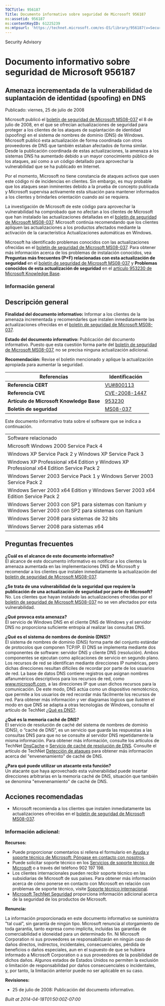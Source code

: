 ```yaml
---
TOCTitle: 956187
Title: Documento informativo sobre seguridad de Microsoft 956187
ms:assetid: 956187
ms:contentKeyID: 61225239
ms:mtpsurl: 'https://technet.microsoft.com/es-ES/library/956187(v=Security.10)'
---
```


Security Advisory

Documento informativo sobre seguridad de Microsoft 956187
=========================================================

Amenaza incrementada de la vulnerabilidad de suplantación de identidad (spoofing) en DNS
----------------------------------------------------------------------------------------

Publicado: viernes, 25 de julio de 2008

Microsoft publicó el [boletín de seguridad de Microsoft MS08-037](http://technet.microsoft.com/security/bulletin/ms08-037) el 8 de julio de 2008, en el que se ofrecían actualizaciones de seguridad para proteger a los clientes de los ataques de suplantación de identidad (spoofing) en el sistema de nombres de dominio (DNS) de Windows. Microsoft publicó esta actualización de forma coordinada con otros proveedores de DNS que también estaban afectados de forma similar. Desde la publicación coordinada de estas actualizaciones, la amenaza a los sistemas DNS ha aumentado debido a un mayor conocimiento público de los ataques, así como a un código detallado para aprovechar la vulnerabilidad que se ha publicado en Internet.

Por el momento, Microsoft no tiene constancia de ataques activos que usen este código ni de incidencias en clientes. Sin embargo, es muy probable que los ataques sean inminentes debido a la prueba de concepto publicada y Microsoft supervisa activamente esta situación para mantener informados a los clientes y brindarles orientación cuando así se requiera.

La investigación de Microsoft de este código para aprovechar la vulnerabilidad ha comprobado que no afectan a los clientes de Microsoft que han instalado las actualizaciones detalladas en el [boletín de seguridad de Microsoft MS08-037](http://technet.microsoft.com/security/bulletin/ms08-037). Microsoft continúa recomendando que los clientes apliquen las actualizaciones a los productos afectados mediante la activación de la característica Actualizaciones automáticas en Windows.

Microsoft ha identificado problemas conocidos con las actualizaciones ofrecidas en el [boletín de seguridad de Microsoft MS08-037](http://technet.microsoft.com/security/bulletin/ms08-037). Para obtener más información acerca de los problemas de instalación conocidos, vea **Preguntas más frecuentes (P+F) relacionadas con esta actualización de seguridad** en el [boletín de seguridad de Microsoft MS08-037](http://technet.microsoft.com/security/bulletin/ms08-037) y **Problemas conocidos de esta actualización de seguridad** en el [artículo 953230 de Microsoft Knowledge Base](http://support.microsoft.com/kb/953230).

### Información general

Descripción general
-------------------

**Finalidad del documento informativo:** Informar a los clientes de la amenaza incrementada y recomendarles que instalen inmediatamente las actualizaciones ofrecidas en el [boletín de seguridad de Microsoft MS08-037](http://technet.microsoft.com/security/bulletin/ms08-037).

**Estado del documento informativo:** Publicación del documento informativo. Puesto que esta cuestión forma parte del [boletín de seguridad de Microsoft MS08-037](http://technet.microsoft.com/security/bulletin/ms08-037), no se precisa ninguna actualización adicional.

**Recomendación:** Revise el boletín mencionado y aplique la actualización apropiada para aumentar la seguridad.

| Referencias                              | Identificación                                                                   |
|------------------------------------------|----------------------------------------------------------------------------------|
| **Referencia CERT**                      | [VU\#800113](http://www.kb.cert.org/vuls/id/800113)                              |
| **Referencia CVE**                       | [CVE-2008-1447](http://www.cve.mitre.org/cgi-bin/cvename.cgi?name=cve-2008-1447) |
| **Artículo de Microsoft Knowledge Base** | [953230](http://support.microsoft.com/kb/953230)                                 |
| **Boletín de seguridad**                 | [MS08-037](http://technet.microsoft.com/security/bulletin/ms08-037)              |

Este documento informativo trata sobre el software que se indica a continuación.

|                                                                                                               |
|---------------------------------------------------------------------------------------------------------------|
| Software relacionado                                                                                          |
| Microsoft Windows 2000 Service Pack 4                                                                         |
| Windows XP Service Pack 2 y Windows XP Service Pack 3                                                         |
| Windows XP Professional x64 Edition y Windows XP Professional x64 Edition Service Pack 2                      |
| Windows Server 2003 Service Pack 1 y Windows Server 2003 Service Pack 2                                       |
| Windows Server 2003 x64 Edition y Windows Server 2003 x64 Edition Service Pack 2                              |
| Windows Server 2003 con SP1 para sistemas con Itanium y Windows Server 2003 con SP2 para sistemas con Itanium |
| Windows Server 2008 para sistemas de 32 bits                                                                  |
| Windows Server 2008 para sistemas x64                                                                         |

Preguntas frecuentes
--------------------

**¿Cuál es el alcance de este documento informativo?**  
El alcance de este documento informativo es notificar a los clientes la amenaza aumentada en las implementaciones DNS de Microsoft y recomendar a los clientes que instalen inmediatamente la actualización del [boletín de seguridad de Microsoft MS08-037](http://technet.microsoft.com/security/bulletin/ms08-037).

**¿Se trata de una vulnerabilidad de la seguridad que requiere la publicación de una actualización de seguridad por parte de Microsoft?**  
No. Los clientes que hayan instalado las actualizaciones ofrecidas por el [boletín de seguridad de Microsoft MS08-037](http://technet.microsoft.com/security/bulletin/ms08-037) no se ven afectados por esta vulnerabilidad.

**¿Qué provoca esta amenaza?**  
El servicio de Windows DNS en el cliente DNS de Windows y el servidor DNS no proporciona suficiente entropía al realizar las consultas DNS.

**¿Qué es el sistema de nombres de dominio (DNS)?**  
El sistema de nombres de dominio (DNS) forma parte del conjunto estándar de protocolos que componen TCP/IP. El DNS se implementa mediante dos componentes de software: servidor DNS y cliente DNS (resolución). Ambos componentes se ejecutan como aplicaciones de servicio en segundo plano. Los recursos de red se identifican mediante direcciones IP numéricas, pero dichas direcciones resultan difíciles de recordar por parte de los usuarios de red. La base de datos DNS contiene registros que asignan nombres alfanuméricos descriptivos para los recursos de red, como www.microsoft.com, a las direcciones IP que usan dichos recursos para la comunicación. De este modo, DNS actúa como un dispositivo nemotécnico, que permite a los usuarios de red recordar más fácilmente los recursos de red. Para obtener más información y ver diagramas lógicos que ilustren el modo en que DNS se adapta a otras tecnologías de Windows, consulte el artículo de TechNet [¿Qué es DNS?](http://technet2.microsoft.com/windowsserver/en/library/ff937311-03ce-4d04-b72c-b39c4d51cb361033.mspx).

**¿Qué es la memoria caché de DNS?**  
El servicio de resolución de caché del sistema de nombres de dominio (DNS), o “caché de DNS”, es un servicio que guarda las respuestas a las consultas DNS para que no se consulte al servidor DNS repetidamente la misma información. Para obtener más información, consulte los artículos de TechNet [DnsCache](http://www.microsoft.com/technet/prodtechnol/windows2000serv/reskit/regentry/30643.mspx?mfr=true) o [Servicio de caché de resolución de DNS](http://www.microsoft.com/technet/prodtechnol/windows2000serv/reskit/cnet/cnbc_imp_qxht.mspx?mfr=true). Consulte el artículo de TechNet [Detección de ataques](http://www.microsoft.com/technet/isa/2004/help/fw_alertattack.mspx?mfr=true) para obtener más información acerca del "envenenamiento" de caché de DNS.

**¿Para qué puede utilizar un atacante esta función?**  
Un atacante que haya aprovechado esta vulnerabilidad puede insertar direcciones arbitrarias en la memoria caché de DNS, situación que también se denomina "envenenamiento" de caché de DNS.

Acciones recomendadas
---------------------

-   Microsoft recomienda a los clientes que instalen inmediatamente las actualizaciones ofrecidas en el [boletín de seguridad de Microsoft MS08-037](http://technet.microsoft.com/security/bulletin/ms08-037).

### Información adicional:

**Recursos:**

-   Puede proporcionar comentarios si rellena el formulario en [Ayuda y soporte técnico de Microsoft: Póngase en contacto con nosotros](https://support.microsoft.com/common/survey.aspx?scid=sw;en;1257&amp;showpage=1&amp;ws=technet&amp;sd=tech).
-   Puede solicitar soporte técnico en los [Servicios de soporte técnico de Microsoft](http://support.microsoft.com/default.aspx?scid=fh;es-es;incidentsubmit) o a través del teléfono 902 197 198.
-   Los clientes internacionales pueden recibir soporte técnico en las subsidiarias de Microsoft de sus países. Para obtener más información acerca de cómo ponerse en contacto con Microsoft en relación con problemas de soporte técnico, visite [Soporte técnico internacional](http://go.microsoft.com/fwlink/?linkid=21155).
-   [Microsoft TechNet Seguridad](http://www.microsoft.com/spain/technet/security/default.mspx) proporciona información adicional acerca de la seguridad de los productos de Microsoft.

**Renuncia:**

La información proporcionada en este documento informativo se suministra "tal cual", sin garantía de ningún tipo. Microsoft renuncia al otorgamiento de toda garantía, tanto expresa como implícita, incluidas las garantías de comerciabilidad e idoneidad para un determinado fin. Ni Microsoft Corporation ni sus proveedores se responsabilizarán en ningún caso de daños directos, indirectos, incidentales, consecuenciales, pérdida de beneficios o daños especiales, aun en el supuesto de que se hubiera informado a Microsoft Corporation o a sus proveedores de la posibilidad de dichos daños. Algunos estados de Estados Unidos no permiten la exclusión o limitación de responsabilidad por daños consecuenciales o incidentales, y, por tanto, la limitación anterior puede no ser aplicable en su caso.

**Revisiones:**

-   25 de julio de 2008: Publicación del documento informativo.

*Built at 2014-04-18T01:50:00Z-07:00*
